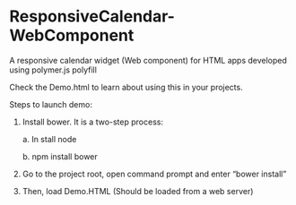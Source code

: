 ResponsiveCalendar-WebComponent
===============================

A responsive calendar widget (Web component) for HTML apps developed using polymer.js polyfill

Check the Demo.html to learn about using this in your projects.

Steps to launch demo:

1.	Install bower. It is a two-step process:

      a.	In stall node
      
      b.	npm install bower

2.	Go to the project root, open command prompt and enter “bower install”

3.	Then, load Demo.HTML (Should be loaded from a web server)
